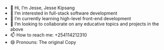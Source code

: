 - 👋 Hi, I’m Jesse, Jesse Kipsang
- 👀 I’m interested in full-stack software development
- 🌱 I’m currently learning high-level front-end development
- 💞️ I’m looking to collaborate on any educative topics and projects in the above
- 📫 How to reach me: +254114212310
- 😄 Pronouns: The original Copy
  

<!---
kipDstar/kipDstar is a ✨ special ✨ repository because its `README.md` (this file) appears on your GitHub profile.
You can click the Preview link to take a look at your changes.
--->
